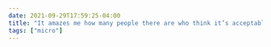 ```yaml
---
date: 2021-09-29T17:59:25-04:00
title: "It amazes me how many people there are who think it’s acceptable to ride a scooter or a skateboard the wrong way down a bike lane."
tags: ["micro"]
---
```

